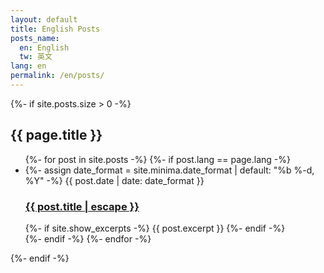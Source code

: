 ```yaml
---
layout: default
title: English Posts
posts_name:
  en: English
  tw: 英文
lang: en
permalink: /en/posts/
---
```


<div class="home">

  {%- if site.posts.size > 0 -%}
    <h2 class="post-list-heading">{{ page.title }}</h2>
    <ul class="post-list">
      {%- for post in site.posts -%}
      {%- if post.lang == page.lang -%}
      <li>
        {%- assign date_format = site.minima.date_format | default: "%b %-d, %Y" -%}
        <span class="post-meta">{{ post.date | date: date_format }}</span>
        <h3>
          <a class="post-link" href="{{ post.url | relative_url }}">
            {{ post.title | escape }}
          </a>
        </h3>
        {%- if site.show_excerpts -%}
          {{ post.excerpt }}
        {%- endif -%}
      </li>
      {%- endif -%}
      {%- endfor -%}
    </ul>

  {%- endif -%}

</div>
